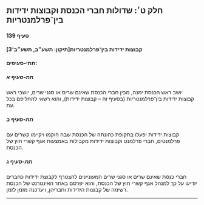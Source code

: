 ## חלק ט׳: שדולות חברי הכנסת וקבוצות ידידות בין־פרלמנטריות

#### סעיף 139

**קבוצות ידידות בין־פרלמנטריות[תיקון: תשע״ב, תשע״ב־3]**



#### תתי-סעיפים:

##### תת-סעיף א

יושב ראש 
הכנסת ימנה, מבין חברי הכנסת שאינם שרים או סגני שרים, יושבי ראש קבוצות 
ידידות בין־פרלמנטריות (בסעיף זה – קבוצות ידידות), והוא רשאי להחליפם בכל 
עת.

##### תת-סעיף ב

קבוצות 
ידידות יפעלו בתקופת כהונתה של הכנסת שבה הוקמו ויקיימו קשרים עם פרלמנטים,
 חברי פרלמנט וקבוצות ידידות מקבילות באמצעות אגף קשרי חוץ של הכנסת.

##### תת-סעיף ג

חברי כנסת 
שאינם שרים או סגני שרים המעוניינים להצטרף לקבוצת ידידות כחברים יודיעו על
 כך למנהל אגף קשרי חוץ של הכנסת, והוא יפרסם באתר האינטרנט של הכנסת רשימה
 של קבוצות הידידות וחבריהן, ויעדכנה מזמן לזמן.

----

